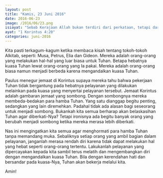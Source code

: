 ```yaml
---
layout: post
title: "Kamis, 23 Juni 2016"
date: 2016-06-23
image: /2016/06/23.png
isiayat: "Sebab Kerajaan Allah bukan terdiri dari perkataan, tetapi dari kuasa."
ayat: "1 Korintus 4:20"
categories: juni-2016
---
```


Kita pasti terkagum-kagum ketika membaca kisah tentang tokoh-tokoh Alkitab, seperti: Musa, Petrus, Elia dan Gideon. Mereka adalah orang-orang yang melakukan hal-hal yang luar biasa untuk Tuhan. Betapa hebatnya kuasa Tuhan lewat orang-orang yang Ia pakai. Mereka adalah orang-orang biasa namun menjadi berbeda karena mengandalkan kuasa Tuhan.

Paulus menegur jemaat di Korintus supaya mereka tahu bahwa pekerjaan Tuhan tidak bergantung pada hebatnya pelayanan yang dilakukan melainkan pada kuasa yang menyertai pelayanan tersebut. Jemaat Korintus adalah gambaran jemaat yang sombong. Dengan sombongnya mereka membeda-bedakan para hamba Tuhan. Yang satu dianggap begitu penting, sedangkan yang lain diremehkan. Padahal tidak ada alasan bagi seseorang untuk menjadi sombong. Bukankah kita semua berharap akan belaskasihan Tuhan agar diberkati-Nya? Tetapi ironisnya ada begitu banyak orang yang berubah menjadi sombong ketika mereka merasa lebih diberkati.

Nas ini mengingatkan kita semua agar menghormati para hamba Tuhan tanpa memandang muka. Sebaliknya setiap orang yang ambil bagian dalam pelayanan, janganlah merasa rendah diri karena tidak dapat melakukan hal yang hebat seperti orang-orang tertentu. Lakukanlah pelayanan yang dipercayakan kepada kita sambil terus melatih dan mengembangkan diri dengan mengandalkan kuasa Tuhan. Bila dengan kerendahan hati dan bersandar pada kuasa-Nya, Tuhan akan bekerja melalui kita.

Amin!
